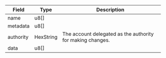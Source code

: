| Field     | Type      | Description                                                |
| --------- | --------- | ---------------------------------------------------------- |
| name      | u8[]      |                                                            |
| metadata  | u8[]      |                                                            |
| authority | HexString | The account delegated as the authority for making changes. |
| data      | u8[]      |                                                            |
